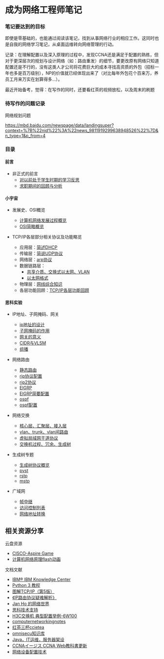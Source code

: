 # 成为网络工程师笔记

### 笔记要达到的目标

即使是零基础的，也能通过阅读该笔记，找到从事网络行业的相应工作。这同时也是自我的网络学习笔记，从桌面运维转向网络管理的行动。


记录：在理解配置以及深入原理的过程中，发现CCNA还是满足于配置的熟练，但对于更深层次的规划与设计网络（如：路由重发）的细节，要更改原有网络只知道配置还是不行的，没有这类人才公司将花费巨大的成本寻找高资质的外包（招标一年也多是百万级别），NP的价值就已经体现出来了（对比每年外包花个百来万，养员工月来万实在划算得多...）。

最近开始备考，觉得：在写作的同时，还要看红茶的视频放松，以及周末的刷题


### 待写作的问题记录

网络规划问题

https://mbd.baidu.com/newspage/data/landingsuper?context=%7B%22nid%22%3A%22news_9811919299638948526%22%7D&n_type=1&p_from=4


### 目录

#### 前言

* 非正式的前言
  * [对以前处于学生时期的学习反思](my-study/对以前处于学生时期的学习反思.md)
  * [求职期间的回顾与分析](my-study/求职期间的回顾与分析.md)

#### 小宇宙

* 发展史、OSI概览
  * [计算机网络发展过程概览](history/计算机网络发展过程概览.md)
  * [OSI简略概览](osi-intro/OSI模型简略概览.md)
  
* TCP/IP各层部分相关协议及功能略览  
  * 应用层：[简述DHCP](L/L5/简述dhcp.md) 
  * 传输层：[简说UDP协议](L/L4/简说UDP协议.md) 
  * 网络层：[arp协议](L/L3/简说arp协议.md) 
  * 数据链路层：
    * [共享介质、交换式以太网、VLAN](L/L2/共享介质、交换式以太网、VLAN.md) 
    * [以太网格式](L/L2/以太网格式.md) 
  * 物理层：[网线综合知识](L/L1/网线综合知识.md)
  * 各层功能回顾：[TCP/IP各层功能回顾](L/TCP-IP各层功能回顾.md)
  
#### 思科实验  

* IP地址、子网掩码、网关
  * [ip地址的设计](ip-sm-gw/IP地址的设计.md)
  * [子网掩码的作用](ip-sm-gw/子网掩码的作用.md)
  * [网关的意义](ip-sm-gw/网关的意义.md)
  * [CIDR与VLSM](ip-sm-gw/CIDR与VLSM.md) 
  * [组播](supplement/组播.md) 
  
* 网络路由
  * [静态路由](sike-luyou/静态路由.md)
  * [rip协议配置](sike-luyou/rip协议配置.md)
  * [rip2协议](sike-luyou/rip2.md)
  * [EIGRP](sike-luyou/eigrp.md)
  * [EIGRP简要配置](sike-luyou/eigrp简要配置.md)
  * [ospf](sike-luyou/ospf.md)
  * [ospf配置](sike-luyou/ospf配置.md)

* 网络交换
  * [核心层、汇聚层、接入层](supplement/核心层、汇聚层、接入层.md)
  * [vlan、trunk、vlan间路由](sike-jiaohuan/vlan、trunk、vlan间路由.md)
  * [虚拟局域网干道协议](sike-jiaohuan/vtp.md)
  * [交换机过程、冗余、生成树](sike-jiaohuan/交换机过程、冗余、生成树.md)


* 生成树专题
  * [生成树协议概览](stp/生成树协议概览.md)
  * [pvst](stp/pvst.md) 
  * [rstp](stp/rstp.md) 
  * [mstp](stp/mstp.md)

* 广域网
  * [帧中继](wan/frame-relay.md) 
  * [访问控制列表](wan/acl.md)
  * [网络地址转换](wan/nat.md)


## 相关资源分享

云盘资源

* [CISCO-Aspire Game](https://mega.nz/#!LTojASRT!rk5A3-m2Ep9ht6X_ukt1tWNkxgkQVeyEbmKgdKezH9g)
* [计算机网络原理flash动画](https://mega.nz/#!zaIVSQSJ!W6qoXLmTGy3LCJeoLMI1uEJGK6Yc0b-nvQy6p2ZBEQ4)

文档文献

 * [IBM® IBM Knowledge Center](https://www.ibm.com/support/knowledgecenter/zh/)
 * [Python 3 教程](https://www.runoob.com/python3/python3-tutorial.html)
 * [图解TCP/IP（第5版）](https://ccie.lol/knowledge-base/pdf-diagram-tcp-ip/)
 * [《IP路由协议疑难解析》](https://cread.jd.com/read/startRead.action?bookId=30383211&readType=1)
 * [Jan Ho 的网络世界](https://www.jannet.hk/zh-Hans/)
 * [思科技术支持](https://www.cisco.com/c/zh_cn/tech/index.html)
 * [H3C交换机 典型配置举例-6W100](http://www.h3c.com/cn/d_201312/807748_30005_0.htm)
 * [computernetworkingnotes](https://www.computernetworkingnotes.com/ccna-study-guide/ospf-neighbor-states-explained-with-example.html)
 * [红茶三杯ccietea](http://ccietea.com/)
 * [omnisecu知识库](http://www.omnisecu.com/cisco-certified-network-associate-ccna/what-is-ospf-metric-value-cost-and-ospf-default-cost-reference-bandwidth.php)
 * [Java，IT运维，服务器架设](http://www.davis-wiki.com/doku.php?id=Start)
 * [CCNAイージス CCNA Web教科書更新](https://www.infraexpert.com/)
 * [网络设备配置技术](http://183.167.250.28:9020/Website/index.html)

<!--
继《这本书能让你连接互联网》又一新书，同时也是回归互联网之作，持续更新，等到较为完善之时，考虑docsify归纳成书，书名《？？？？》还没想好，《从零开始理解网络》？可能吧。。。-->
